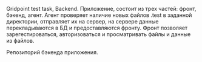 Gridpoint test task, Backend.
Приложение, состоит из трех частей: фронт, бэкенд, агент. 
Агент проверяет наличие новых файлов .test в заданной директории, 
отправляет их на сервер, на сервере данные перекладываются в БД и предоставляются фронту.
Фронт позволяет зарегестироваться, авторизоваться и просматривать файлы и данные из файлов.

Репозиторий бэкенда приложения.
